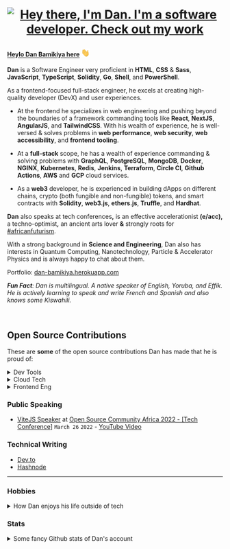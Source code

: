 <!-- Header gif -->

 
# <p align='center'>[![Hey there, I'm Dan. I'm a software developer. Check out my work](https://raw.githubusercontent.com/danBamikiya/danBamikiya/main/dan_bio1.gif "Dan Bamikiya")](https://danbamikiya.github.io/danBamikiya/)<p>

 <!-- **<p align='center'>This header 👆 is actually [live](https://danbamikiya.github.io/danBamikiya/)!</p>** -->


<!-- Greeting -->

#### <a href="https://danbamikiya.github.io/danBamikiya/">Heylo Dan Bamikiya here</a> <img src="https://raw.githubusercontent.com/danBamikiya/danBamikiya/main/wave.gif" width="20">

<!-- About -->
<strong>Dan</strong> is a Software Engineer very proficient in <strong>HTML</strong>, <strong>CSS</strong> & <strong>Sass</strong>, <strong>JavaScript</strong>, <strong>TypeScript</strong>, <strong>Solidity</strong>, <strong>Go</strong>, <strong>Shell</strong>, and <strong>PowerShell</strong>.

As a frontend-focused full-stack engineer, he excels at creating high-quality developer (DevX) and user experiences.

- At the frontend he specializes in web engineering and pushing beyond the boundaries of a framework commanding tools like <strong>React</strong>, <strong>NextJS</strong>, <strong>AngularJS</strong>, and <strong>TailwindCSS</strong>. With his wealth of experience, he is well-versed & solves problems in <strong>web performance</strong>, <strong>web security</strong>, <strong>web accessibility</strong>, and <strong>frontend tooling</strong>.

- At a <strong>full-stack</strong> scope, he has a wealth of experience commanding & solving problems with <strong>GraphQL</strong>, <strong>PostgreSQL</strong>, <strong>MongoDB</strong>, <strong>Docker</strong>, <strong>NGINX</strong>, <strong>Kubernetes</strong>, <strong>Redis</strong>, <strong>Jenkins</strong>, <strong>Terraform</strong>, <strong>Circle CI</strong>, <strong>Github Actions</strong>, <strong>AWS</strong> and <strong>GCP</strong> cloud services.

- As a <strong>web3</strong> developer, he is experienced in building dApps on different chains, crypto (both fungible and non-fungible) tokens, and smart contracts with <strong>Solidity</strong>, <strong>web3.js</strong>, <strong>ethers.js</strong>, <strong>Truffle</strong>, and <strong>Hardhat</strong>.

<strong>Dan</strong> also speaks at tech conferences<strong>,</strong> is an effective accelerationist <strong>(e/acc),</strong> a techno-optimist<strong>,</strong> an ancient arts lover <strong>&</strong> strongly roots for <a href='http://nnedi.blogspot.com/2019/10/africanfuturism-defined.html'>#africanfuturism</a>.

With a strong background in <strong>Science and Engineering</strong>, Dan also has interests in Quantum Computing, Nanotechnology, Particle & Accelerator Physics and is always happy to chat about them.

Portfolio: [dan-bamikiya.herokuapp.com](https://dan-bamikiya.herokuapp.com)

<i> **Fun Fact**: Dan is multilingual. A native speaker of English, Yoruba, and Effik. He is actively learning to speak and write French and Spanish and also knows some Kiswahili. </i>

<br />

<h2 id="contributions">Open Source Contributions</h2>
These are <strong>some</strong> of the open source contributions Dan has made that he is proud of:
<p></p>

<details>
 <summary>Dev Tools</summary>
 <br />
<table>
    <thead align="center">
      <tr border="none">
        <td><b>🏛️ Projects</b></td>
        <td><b>🛠️ Contributions</b></td>
      </tr>
    </thead>
    <tbody>
      <tr>
        <td width="400"><a href="https://github.com/timdeschryver/vscode-chameleon">
            <b>VSCode Chameleon</b></a>:
            <p>A VS Code Extension to randomize your theme, font and icons on startup</p>
        </td>
        <td>
           <i>Ideas & Code</i> <a href="https://github.com/timdeschryver/vscode-chameleon/pulls?q=is%3Apr+author%3AdanBamikiya">Contributions</a>
            <p></p>
        </td>
      </tr>
      <tr>
        <td width="400">
            <a href="https://github.com/carbon-app/carbon"><b>carbon.now.sh</b></a>:
            <p> A web app to create and share beautiful images of your source code</p>
        </td>
        <td>
            <p>Idea, Planning, Feedback (of the Autocomplete Brackets feature)</p>
        </td>
      </tr>
      <tr>
        <td width="400">
            <a href="https://github.com/bradtraversy/passgen"><b>Passgen</b></a>:
            <p> A Node.js command line password generator</p>
        </td>
        <td>
           <i>Code</i> <a href="https://github.com/bradtraversy/passgen/pulls?q=is%3Apr+author%3AdanBamikiya">Contributions</a>
            <p></p>
        </td>
      </tr>
      <tr>
        <td width="400">
            <a href="https://github.com/bazelbuild/bazel/"><b>Bazel</b></a>:
            <p> A fast, scalable, multi-language and extensible build system</p>
        </td>
        <td>
           <i>Code</i> <a href="https://github.com/bazelbuild/bazel/pulls?q=is%3Apr+author%3AdanBamikiya">Contributions</a>
            <p></p>
        </td>
      </tr>
      <tr>
        <td width="400"><a href="https://github.com/babel/website"><b>BabelJS Documentations</b></a></td>
        <td>
           <i>Code</i> <a href="https://github.com/babel/website/pulls?q=is%3Apr+author%3AdanBamikiya">Contributions</a>
            <p></p>
        </td>
      </tr>
      <tr>
        <td width="400"><a href="https://github.com/microsoft/vscode-docs"><b>VS Code Documentations</b></a></td>
        <td>
           <i>Code</i> <a href="https://github.com/microsoft/vscode-docs/pulls?q=is%3Apr+author%3AdanBamikiya">Contributions</a>
            <p></p>
        </td>
      </tr>
      <tr>
        <td width="400">
            <a href="https://github.com/rome/tools/"><b>Rome</b></a>:
            <p> A linter, compiler, bundler, and more.</p>
        </td>
        <td>
           <i>Code</i> <a href="https://github.com/rome/tools/pulls?q=is%3Apr+author%3AdanBamikiya">Contributions</a>
            <p></p>
        </td>
      </tr>
      <tr>
        <td width="400">
            <a href="https://github.com/mdn/content"><b>MDN Web Docs</b></a>
        </td>
        <td>
           <i>Code</i> <a href="https://github.com/mdn/content/pulls?q=is%3Apr+author%3AdanBamikiya">Contributions</a>
            <p></p>
        </td>
      </tr>
    </tbody>
</table>
</details>

<details>
 <summary>Cloud Tech</summary>
 <br />
<table>
    <thead align="center">
      <tr border="none">
        <td><b>🏛️ Projects</b></td>
        <td><b>🛠️ Contributions</b></td>
      </tr>
    </thead>
    <tbody>
      <tr>
        <td width="400">
            <a href="https://github.com/actions-hub/gcloud"><b>GCloud</b></a>:
            <p>A GitHub Action for interacting with Google Cloud Platform (GCP) in CI/CD workflows</p>
        </td>
        <td>
           <i>Code</i> <a href="https://github.com/actions-hub/gcloud/pulls?q=is%3Apr+author%3AdanBamikiya">Contributions</a>
            <p></p>
        </td>
      </tr>
      <tr>
        <td width="400">
            <a href="https://github.com/docker/compose"><b>Docker Compose</b></a>
        </td>
        <td>
           <i>Code</i> <a href="https://github.com/docker/compose/pulls?q=is%3Apr+author%3AdanBamikiya">Contributions</a>
            <p></p>
        </td>
      </tr>
      <tr>
        <td width="400"><a href="https://github.com/docker/docker.github.io"><b>Docker Documentations</b></a></td>
        <td>
           <i>Code</i> <a href="https://github.com/docker/docker.github.io/pulls?q=is%3Apr+author%3AdanBamikiya">Contributions</a>
            <p></p>
            <a href="https://github.com/docker/docs/issues?q=is%3Aissue+commenter%3AdanBamikiya+sort%3Aupdated-desc+">Clarifying content & Solving engineers issues in the Issues page</a>
            <p>Providing help, and resolving bugs for the community of Docker users in the Docker Slack channel. (Took part in a Docker Desktop features preview once)</p>
        </td>
      </tr>
      <tr>
        <td width="400">
            <a href="https://github.com/google-github-actions/get-secretmanager-secrets"><b>Get SecretsManager Secrets</b></a>:
            <p> A GitHub Action to fetch secrets from Google Secret Manager in CI/CD workflows</p>
        </td>
        <td>
           <i>Code</i> <a href="https://github.com/google-github-actions/get-secretmanager-secrets/pulls?q=is%3Apr+author%3AdanBamikiya">Contributions</a>
            <p></p>
        </td>
      </tr>
      <tr>
        <td width="400"><a href="https://github.com/github/docs"><b>Github Documentations</b></a></td>
        <td>
           <i>Code</i> <a href="https://github.com/github/docs/pulls?q=is%3Apr+author%3AdanBamikiya">Contributions</a>
            <p></p>
        </td>
      </tr>
      <tr>
        <td width="400">
            <a href="https://github.com/kubernetes/dashboard"><b>Kubernetes Dashboard</b></a>:
            <p> General-purpose web UI for Kubernetes clusters</p>
        </td>
        <td>
           <i>Code</i> <a href="https://github.com/kubernetes/dashboard/pulls?q=is%3Apr+author%3AdanBamikiya">Contributions</a>
            <p></p>
        </td>
      </tr>
    </tbody>
</table>
</details>

<details>
 <summary>Frontend Eng</summary>
 <br />
<table>
    <thead align="center">
      <tr border="none">
        <td><b>🏛️ Projects</b></td>
        <td><b>🛠️ Contributions</b></td>
      </tr>
    </thead>
    <tbody>
      <tr>
        <td width="400">
            <a href="https://github.com/lauragift21/giftegwuenu.dev"><b>giftegwuenu.dev</b></a>
            <p> <a href="https://github.com/lauragift21" >@lauragift21</a>'s personal website</p>
        </td>
        <td>
           <i>Code</i> <a href="https://github.com/lauragift21/giftegwuenu.dev/pulls?q=is%3Apr+author%3AdanBamikiya">Contributions</a>
            <p></p>
        </td>
      </tr>
    </tbody>
</table>
</details>

### Public Speaking

* [ViteJS Speaker](https://oscafest22.sched.com/speaker/danbamikiya?iframe=no&w=100%&sidebar=yes&bg=no) at [Open Source Community Africa 2022 - [Tech Conference]](https://festival.oscafrica.org/) `March 26` `2022` - [YouTube Video](https://youtu.be/vSDCagLggQ0)

### Technical Writing

- [Dev.to](https://dev.to/danbmky)
- [Hashnode](https://hashnode.com/@danbmky)

---

### Hobbies
  <details>
 <summary>How Dan enjoys his life outside of tech</summary>
 <br />
🛥 Jet-Skiing 🏸 Badminton  🏓 Table Tennis 🌊 Swimming 🧭 Exploring places
 </details>
 
 ### Stats

<details>
 <summary>Some fancy Github stats of Dan's account</summary>
 <br />
<a href="https://github.com/danBamikiya/danBamikiya">
  <img align="center" src="https://github-readme-stats.vercel.app/api?username=danBamikiya&show_icons=true&show_owner=true&line_height=27&count_private=true&title_color=bdddff&text_color=1cd6ff&icon_color=ef8539&bg_color=031a1f" alt="Dan's GitHub Stats" />
</a>
</details>
